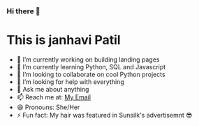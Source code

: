### Hi there 👋
<h1> This is janhavi Patil </h1>

- 🔭 I’m currently working on building landing pages
- 🌱 I’m currently learning Python, SQL and Javascript
- 👯 I’m looking to collaborate on cool Python projects
- 🤔 I’m looking for help with everything
- 💬 Ask me about anything
- 📫 Reach me at: <a href="mailto:patilnjanhavi@gmail.com">My Email </a>
- 😄 Pronouns: She/Her
- ⚡ Fun fact: My hair was featured in Sunsilk's advertisemnt 😎

